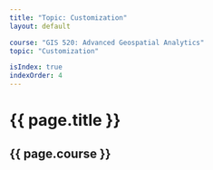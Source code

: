```yaml
---
title: "Topic: Customization"
layout: default

course: "GIS 520: Advanced Geospatial Analytics"
topic: "Customization"

isIndex: true
indexOrder: 4
---
```


{{ page.title }}
====================

{{ page.course }}
---------------------